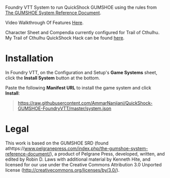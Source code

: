 Foundry VTT System to run QuickShock GUMSHOE using the rules from [The GUMSHOE System Reference Document](https://site.pelgranepress.com/index.php/the-gumshoe-system-reference-document/).

Video Walkthrough Of Features [Here](https://www.youtube.com/watch?v=hcl94LStQ8o).

Character Sheet and Compendia currently configured for Trail of Cthulhu. My Trail of Cthulhu QuickShock Hack can be found [here](https://docs.google.com/document/d/1qDgkgjx5paBQ5j9lUQ3dv4D45aXjI7P7XMHbbeI2SnA).

# Installation

In Foundry VTT, on the Configuration and Setup's **Game Systems** sheet, click the **Install System** button at the bottom.

Paste the following **Manifest URL** to install the game system and click **Install**:

>https://raw.githubusercontent.com/AmmarNanjiani/QuickShock-GUMSHOE-FoundryVTT/master/system.json

# Legal

This work is based on the GUMSHOE SRD (found athttps://www.pelgranepress.com/index.php/the-gumshoe-system-reference-document/), a product of Pelgrane Press, developed, written, and edited by Robin D. Laws with additional material by Kenneth Hite, and licensed for our use under the Creative Commons Attribution 3.0 Unported license (http://creativecommons.org/licenses/by/3.0/).
